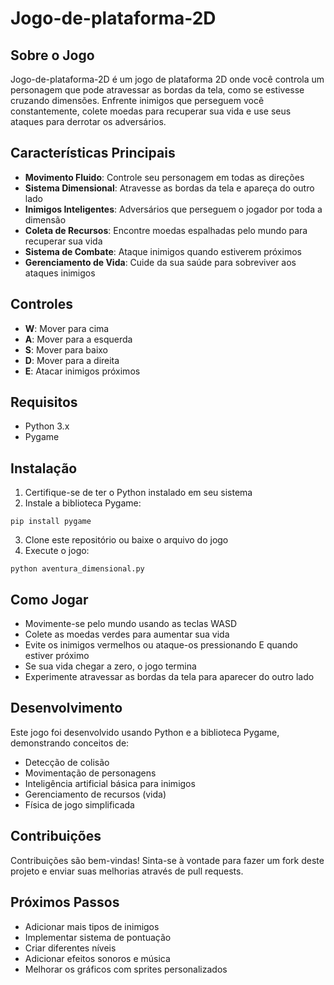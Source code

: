 # Jogo-de-plataforma-2D

## Sobre o Jogo
Jogo-de-plataforma-2D é um jogo de plataforma 2D onde você controla um personagem que pode atravessar as bordas da tela, como se estivesse cruzando dimensões. Enfrente inimigos que perseguem você constantemente, colete moedas para recuperar sua vida e use seus ataques para derrotar os adversários.

## Características Principais
- **Movimento Fluido**: Controle seu personagem em todas as direções
- **Sistema Dimensional**: Atravesse as bordas da tela e apareça do outro lado
- **Inimigos Inteligentes**: Adversários que perseguem o jogador por toda a dimensão
- **Coleta de Recursos**: Encontre moedas espalhadas pelo mundo para recuperar sua vida
- **Sistema de Combate**: Ataque inimigos quando estiverem próximos
- **Gerenciamento de Vida**: Cuide da sua saúde para sobreviver aos ataques inimigos

## Controles
- **W**: Mover para cima
- **A**: Mover para a esquerda
- **S**: Mover para baixo
- **D**: Mover para a direita
- **E**: Atacar inimigos próximos

## Requisitos
- Python 3.x
- Pygame

## Instalação
1. Certifique-se de ter o Python instalado em seu sistema
2. Instale a biblioteca Pygame:
```
pip install pygame
```
3. Clone este repositório ou baixe o arquivo do jogo
4. Execute o jogo:
```
python aventura_dimensional.py
```

## Como Jogar
- Movimente-se pelo mundo usando as teclas WASD
- Colete as moedas verdes para aumentar sua vida
- Evite os inimigos vermelhos ou ataque-os pressionando E quando estiver próximo
- Se sua vida chegar a zero, o jogo termina
- Experimente atravessar as bordas da tela para aparecer do outro lado

## Desenvolvimento
Este jogo foi desenvolvido usando Python e a biblioteca Pygame, demonstrando conceitos de:
- Detecção de colisão
- Movimentação de personagens
- Inteligência artificial básica para inimigos
- Gerenciamento de recursos (vida)
- Física de jogo simplificada

## Contribuições
Contribuições são bem-vindas! Sinta-se à vontade para fazer um fork deste projeto e enviar suas melhorias através de pull requests.

## Próximos Passos
- Adicionar mais tipos de inimigos
- Implementar sistema de pontuação
- Criar diferentes níveis
- Adicionar efeitos sonoros e música
- Melhorar os gráficos com sprites personalizados

